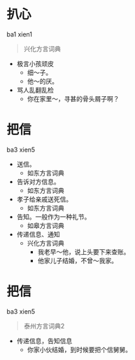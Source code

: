 # 扒心
ba1 xien1
> 兴化方言词典
- 极言小孩顽皮
  - 细～子。
  - 他～的厌。
- 骂人乱翻乱检
  - 你在家里～，寻甚的骨头屑子啊？

# 把信
ba3 xien5
+ 送信。
  * 如东方言词典
+ 告诉对方信息。
  * 如东方言词典
+ 孝子给亲戚送死信。
  * 如东方言词典
+ 告知。一般作为一种礼节。
  * 如皋方言词典
+ 传递信息、通知
  * 兴化方言词典
    - 我老早～他，说上头要下来查账。
    - 他家儿子结婚，不曾～我家。

# 把信
ba3 xien5
> 泰州方言词典2
- 传递信息，告知信息
  - 你家小伙结婚，到时候要把个信舅舅。
